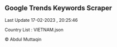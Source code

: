 

## Google Trends Keywords Scraper 
 
Last Update 17-02-2023 , 20:25:46

Country List :
VIETNAM.json



© Abdul Muttaqin 
